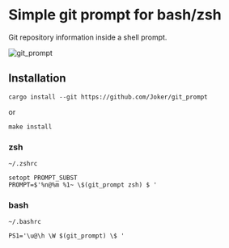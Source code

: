 # Simple git prompt for bash/zsh

Git repository information inside a shell prompt.

![git_prompt](https://repository-images.githubusercontent.com/266870139/b26c1300-2903-11eb-94cc-c2d2a5cc6592)

## Installation

```console
cargo install --git https://github.com/Joker/git_prompt
```
or
```console
make install
```

### zsh

`~/.zshrc`
```
setopt PROMPT_SUBST
PROMPT=$'%n@%m %1~ \$(git_prompt zsh) $ '
```

### bash

`~/.bashrc`
```
PS1='\u@\h \W $(git_prompt) \$ '
```
